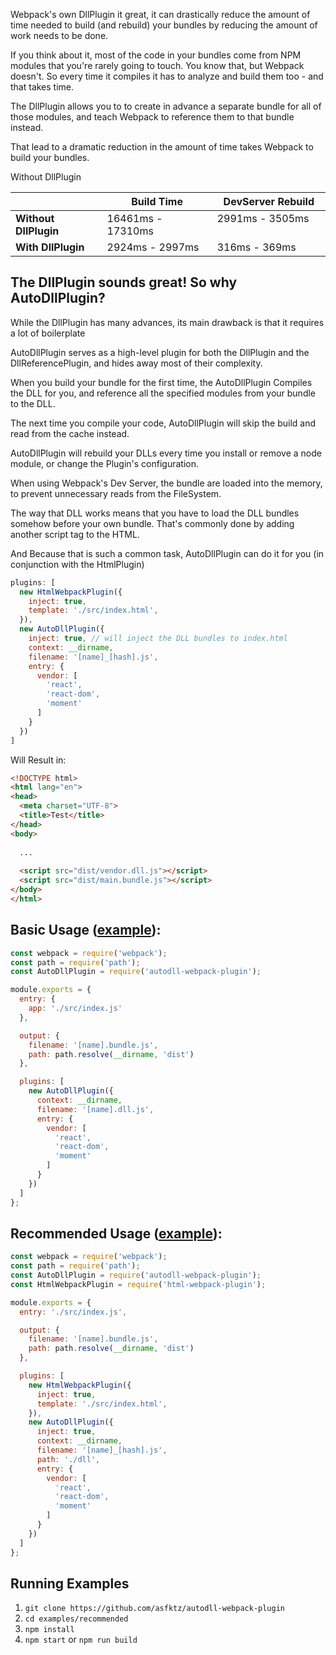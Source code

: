 Webpack's own DllPlugin it great, it can drastically reduce the amount of time needed to build (and rebuild) your bundles by reducing the amount of work needs to be done.

If you think about it, most of the code in your bundles come from NPM modules that you're rarely going to touch. You know that, but Webpack doesn't. So every time it compiles it has to analyze and build them too - and that takes time.

The DllPlugin allows you to to create in advance a separate bundle for all of those modules, and teach Webpack to reference them to that bundle instead. 

That lead to a dramatic reduction in the amount of time takes Webpack to build your bundles.


Without DllPlugin

|                   | **Build Time**    | **DevServer Rebuild** |
|-------------------|-------------------|-----------------------|
| **Without DllPlugin** | 16461ms - 17310ms | 2991ms - 3505ms       |
| **With DllPlugin**    | 2924ms - 2997ms   | 316ms - 369ms         |




## The DllPlugin sounds great! So why AutoDllPlugin?

While the DllPlugin has many advances, its main drawback is that it requires a lot of boilerplate

AutoDllPlugin serves as a high-level plugin for both the DllPlugin and the DllReferencePlugin, and hides away most of their complexity.

When you build your bundle for the first time, the AutoDllPlugin Compiles the DLL for you, and reference all the specified modules from your bundle to the DLL.

The next time you compile your code,  AutoDllPlugin will skip the build and read from the cache instead.

AutoDllPlugin will rebuild your DLLs every time you install or remove a node module, or change the Plugin's configuration.

When using Webpack's Dev Server, the bundle are loaded into the memory, to prevent unnecessary reads from the FileSystem.

The way that DLL works means that you have to load the DLL bundles somehow before your own bundle. That's commonly done by adding another script tag to the HTML.

And Because that is such a common task, AutoDllPlugin can do it for you (in conjunction with the HtmlPlugin)

```js
plugins: [
  new HtmlWebpackPlugin({
    inject: true,
    template: './src/index.html',
  }),
  new AutoDllPlugin({
    inject: true, // will inject the DLL bundles to index.html
    context: __dirname,
    filename: '[name]_[hash].js',
    entry: {
      vendor: [
        'react',
        'react-dom',
        'moment'
      ]
    }
  })
]
```

Will Result in:
```html
<!DOCTYPE html>
<html lang="en">
<head>
  <meta charset="UTF-8">
  <title>Test</title>
</head>
<body>
  
  ...
  
  <script src="dist/vendor.dll.js"></script>
  <script src="dist/main.bundle.js"></script>
</body>
</html>
```


## Basic Usage ([example](https://github.com/asfktz/autodll-webpack-plugin/tree/master/examples/basic)):

```js
const webpack = require('webpack');
const path = require('path');
const AutoDllPlugin = require('autodll-webpack-plugin');

module.exports = {
  entry: {
    app: './src/index.js'
  },

  output: {
    filename: '[name].bundle.js',
    path: path.resolve(__dirname, 'dist')
  },

  plugins: [
    new AutoDllPlugin({
      context: __dirname,
      filename: '[name].dll.js',
      entry: {
        vendor: [
          'react',
          'react-dom',
          'moment'
        ]
      }
    })
  ]
};
```

## Recommended Usage ([example](https://github.com/asfktz/autodll-webpack-plugin/tree/master/examples/recommended)):

```js
const webpack = require('webpack');
const path = require('path');
const AutoDllPlugin = require('autodll-webpack-plugin');
const HtmlWebpackPlugin = require('html-webpack-plugin');

module.exports = {
  entry: './src/index.js',

  output: {
    filename: '[name].bundle.js',
    path: path.resolve(__dirname, 'dist')
  },

  plugins: [
    new HtmlWebpackPlugin({
      inject: true,
      template: './src/index.html',
    }),
    new AutoDllPlugin({
      inject: true,
      context: __dirname,
      filename: '[name]_[hash].js',
      path: './dll',
      entry: {
        vendor: [
          'react',
          'react-dom',
          'moment'
        ]
      }
    })
  ]
};
```


## Running Examples

1. `git clone https://github.com/asfktz/autodll-webpack-plugin`
2. `cd examples/recommended`
3. `npm install`
3. `npm start` or `npm run build`

